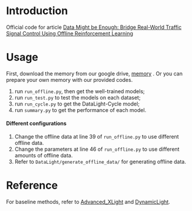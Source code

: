 # Introduction
Official code for article [Data Might be Enough: Bridge Real-World Traffic Signal Control Using Offline Reinforcement Learning](https://arxiv.org/abs/2303.10828)

# Usage

First, download the memory from our google drive, [memory](https://drive.google.com/drive/folders/1-UilTnQNDdQCpKTLOzWiksCVDWpvXh34?usp=sharing) .
Or you can prepare your own memory with our provided codes.


1. run `run_offline.py`, then get the well-trained models;
2. run `run_test.py` to test the models on each dataset;
3. run `run_cycle.py` to get the DataLight-Cycle model;
4. run `summary.py` to get the performance of each model.

#### Different configurations
1. Change the offline data at line 39 of `run_offline.py` to use different offline data.
2. Change the parameters at line 46 of `run_offline.py` to use different amounts of offline data.
3. Refer to `DataLight/generate_offline_data/` for generating offline data.

# Reference

 For baseline methods, refer to [Advanced_XLight](https://github.com/LiangZhang1996/Advanced_XLight) and [DynamicLight](https://github.com/LiangZhang1996/DynamicLight).

